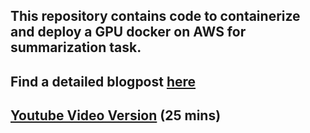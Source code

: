 ## This repository contains code to containerize and deploy a GPU docker on AWS for summarization task.
## Find a detailed blogpost [here](https://ramsrigoutham.medium.com/containerizing-huggingface-transformers-for-gpu-inference-with-docker-and-fastapi-on-aws-d4a83edede2f?sk=6bb460ec19bebc5181fbb20ef1af88a9) 

## [Youtube Video Version](https://www.youtube.com/watch?v=I3kkQVNuXyc) (25 mins)



